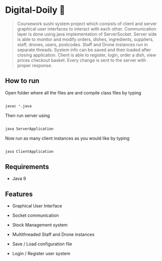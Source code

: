 #  Digital-Doily :sushi:

>Coursework sushi system project which consists of client and server graphical user interfaces to interact with each other. Communication layer is done using java implementation of ServerSocket. Server side is able to monitor and modify orders, dishes, ingredients, suppliers, staff, drones, users, postcodes. Staff and Drone instances run in separate threads. System info can be saved and then loaded after closing application. Client is able to register, login, order a dish, view prices checkout basket. Every change is sent to the server with proper response.

##  How to run

Open folder where all the files are and compile class files by typing

```sh

javac *.java

```

Then run server using

```sh

java ServerApplication

```
Now run as many client instances as you would like by typing

```sh

java ClientApplication

```


##  Requirements

- Java 9

##  Features

- Graphical User Interface

- Socket communication

- Stock Management system

- Multithreaded Staff and Drone instances

- Save / Load configuration file

- Login / Register user system
